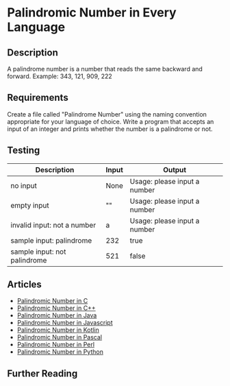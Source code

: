# Palindromic Number in Every Language

## Description

A palindrome number is a number that reads the same backward and forward.
Example: 343, 121, 909, 222


## Requirements

Create a file called "Palindrome Number" using the naming convention appropriate for your language of choice.
Write a program that accepts an input of an integer and prints whether the number is a palindrome or not.


## Testing


| Description                  | Input | Output |
|------------------------------|-------|--------|
| no input                     | None  | Usage: please input a number |
| empty input                  | ""    | Usage: please input a number |
| invalid input: not a number  | a     | Usage: please input a number |
| sample input: palindrome     | 232   | true       |
| sample input: not palindrome | 521   | false   |



## Articles

- [Palindromic Number in C](https://sampleprograms.io/projects/palindromic-number/c)
- [Palindromic Number in C++](https://sampleprograms.io/projects/palindromic-number/c-plus-plus)
- [Palindromic Number in Java](https://sampleprograms.io/projects/palindromic-number/java)
- [Palindromic Number in Javascript](https://sampleprograms.io/projects/palindromic-number/javascript)
- [Palindromic Number in Kotlin](https://sampleprograms.io/projects/palindromic-number/kotlin)
- [Palindromic Number in Pascal](https://sampleprograms.io/projects/palindromic-number/pascal)
- [Palindromic Number in Perl](https://sampleprograms.io/projects/palindromic-number/perl)
- [Palindromic Number in Python](https://sampleprograms.io/projects/palindromic-number/python)

## Further Reading